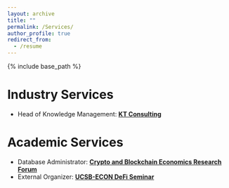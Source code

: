 ```yaml
---
layout: archive
title: ""
permalink: /Services/
author_profile: true
redirect_from:
  - /resume
---
```


{% include base_path %}

Industry Services
=====
* Head of Knowledge Management: [**KT Consulting**](https://ktconsult.org/)


Academic Services
=====
* Database Administrator: [**Crypto and Blockchain Economics Research Forum**](https://www.cber-forum.org/literature)<br>
* External Organizer: [**UCSB-ECON DeFi Seminar**](https://ucsbdefi.wixsite.com/seminar)
